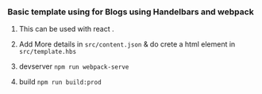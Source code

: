 ### Basic template using for Blogs using Handelbars and webpack

1. This can be used with react .
2. Add More details in `src/content.json` & do crete a html element in `src/template.hbs`

3. devserver `npm run webpack-serve`

4. build `npm run build:prod`




